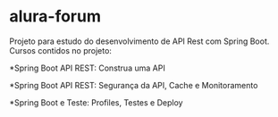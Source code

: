 # alura-forum

Projeto para estudo do desenvolvimento de API Rest com Spring Boot. Cursos contidos no projeto:

*Spring Boot API REST: Construa uma API

*Spring Boot API REST: Segurança da API, Cache e Monitoramento

*Spring Boot e Teste: Profiles, Testes e Deploy
